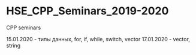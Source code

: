# HSE_CPP_Seminars_2019-2020
CPP seminars

15.01.2020 - типы данных, for, if, while, switch, vector
17.01.2020 - vector, string

